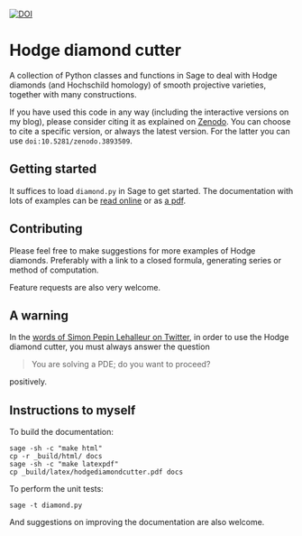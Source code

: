 [![DOI](https://zenodo.org/badge/DOI/10.5281/zenodo.3893509.svg)](https://doi.org/10.5281/zenodo.3893509)

# Hodge diamond cutter

A collection of Python classes and functions in Sage to deal with Hodge diamonds (and Hochschild homology) of smooth projective varieties, together with many constructions.

If you have used this code in any way (including the interactive versions on my blog), please consider citing it as explained on [Zenodo](https://doi.org/10.5281/zenodo.3893509). You can choose to cite a specific version, or always the latest version. For the latter you can use `doi:10.5281/zenodo.3893509`.


## Getting started

It suffices to load ``diamond.py`` in Sage to get started. The documentation with lots of examples can be [read online](https://pbelmans.ncag.info/hodge-diamond-cutter/) or as [a pdf](https://pbelmans.ncag.info/hodge-diamond-cutter/hodgediamondcutter.pdf).


## Contributing

Please feel free to make suggestions for more examples of Hodge diamonds. Preferably with a link to a closed formula, generating series or method of computation.

Feature requests are also very welcome.

## A warning

In the [words of Simon Pepin Lehalleur on Twitter](https://twitter.com/plain_simon/status/1355599647893549056),
in order to use the Hodge diamond cutter, you must always answer the question

> You are solving a PDE; do you want to proceed?

positively.

## Instructions to myself

To build the documentation:

```
sage -sh -c "make html"
cp -r _build/html/ docs
sage -sh -c "make latexpdf"
cp _build/latex/hodgediamondcutter.pdf docs
```

To perform the unit tests:

```
sage -t diamond.py
```

And suggestions on improving the documentation are also welcome.

